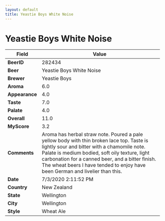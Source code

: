 ```yaml
---
layout: default
title: Yeastie Boys White Noise
---
```


# Yeastie Boys White Noise

| Field         | Value     |
|---------------|-----------|
| **BeerID** | 282434 |
| **Beer** | Yeastie Boys White Noise |
| **Brewer** | Yeastie Boys |
| **Aroma** | 6.0 |
| **Appearance** | 4.0 |
| **Taste** | 7.0 |
| **Palate** | 4.0 |
| **Overall** | 11.0 |
| **MyScore** | 3.2 |
| **Comments** | Aroma has herbal straw note. Poured a pale yellow body with thin broken lace top. Taste is lightly sour and bitter with a chamomile note. Palate is medium bodied, soft oily texture, light carbonation for a canned beer,  and a bitter finish. The wheat beers I have tended to enjoy have been German and livelier than this. |
| **Date** | 7/3/2020 2:11:52 PM |
| **Country** | New Zealand |
| **State** | Wellington |
| **City** | Wellington |
| **Style** | Wheat Ale |
